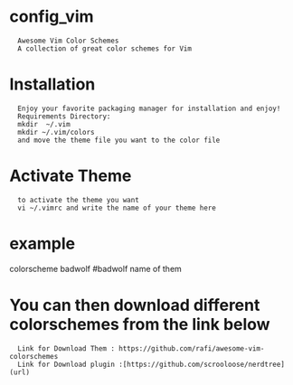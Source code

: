 
# config_vim

      Awesome Vim Color Schemes
      A collection of great color schemes for Vim

# Installation
      Enjoy your favorite packaging manager for installation and enjoy!
      Requirements Directory:
      mkdir  ~/.vim
      mkdir ~/.vim/colors
      and move the theme file you want to the color file

# Activate Theme
      to activate the theme you want																															
      vi ~/.vimrc and write the name of your theme here
#   example
colorscheme badwolf    #badwolf name of them
# You can then download different colorschemes from the link below
      Link for Download Them : https://github.com/rafi/awesome-vim-colorschemes
      Link for Download plugin :[https://github.com/scrooloose/nerdtree](url)
  
